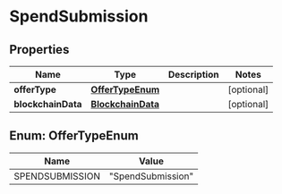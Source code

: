 
# SpendSubmission

## Properties
Name | Type | Description | Notes
------------ | ------------- | ------------- | -------------
**offerType** | [**OfferTypeEnum**](#OfferTypeEnum) |  |  [optional]
**blockchainData** | [**BlockchainData**](BlockchainData.md) |  |  [optional]



<a name="OfferTypeEnum"></a>
## Enum: OfferTypeEnum
Name | Value
---- | -----
SPENDSUBMISSION | &quot;SpendSubmission&quot;



